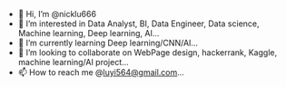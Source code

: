 - 👋 Hi, I’m @nicklu666
- 👀 I’m interested in Data Analyst, BI, Data Engineer, Data science, Machine learning, Deep learning, AI...
- 🌱 I’m currently learning Deep learning/CNN/AI...
- 💞️ I’m looking to collaborate on WebPage design, hackerrank, Kaggle, machine learning/AI project...
- 📫 How to reach me  @luyi564@gmail.com...

<!---
nicklu666/nicklu666 is a ✨ special ✨ repository because its `README.md` (this file) appears on your GitHub profile.
You can click the Preview link to take a look at your changes.
--->
